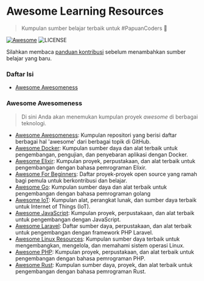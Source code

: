 # Awesome Learning Resources

> Kumpulan sumber belajar terbaik untuk #PapuanCoders 🚀

[![Awesome](https://cdn.rawgit.com/sindresorhus/awesome/d7305f38d29fed78fa85652e3a63e154dd8e8829/media/badge.svg)](https://github.com/papua-opensource/awesome-learning-resources) ![LICENSE](https://img.shields.io/github/license/mashape/apistatus.svg)

Silahkan membaca [panduan kontribusi](./CONTRIBUTING.md) sebelum menambahkan sumber belajar yang baru.

### Daftar Isi

- [Awesome Awesomeness](awesome-awesomeness)

### Awesome Awesomeness

> Di sini Anda akan menemukan kumpulan proyek _awesome_ di berbagai teknologi.

- [Awesome Awesomeness](https://github.com/bayandin/awesome-awesomeness): Kumpulan repositori yang berisi daftar berbagai hal 'awesome' dari berbagai topik di GitHub.
- [Awesome Docker](https://github.com/veggiemonk/awesome-docker): Kumpulan sumber daya dan alat terbaik untuk pengembangan, pengujian, dan penyebaran aplikasi dengan Docker.
- [Awesome Elixir](https://github.com/h4cc/awesome-elixir): Kumpulan proyek, perpustakaan, dan alat terbaik untuk pengembangan dengan bahasa pemrograman Elixir.
- [Awesome For Beginners](https://github.com/MunGell/awesome-for-beginners): Daftar proyek-proyek open source yang ramah bagi pemula untuk berkontribusi dan belajar.
- [Awesome Go](https://github.com/avelino/awesome-go): Kumpulan sumber daya dan alat terbaik untuk pengembangan dengan bahasa pemrograman golang
- [Awesome IoT](https://github.com/HQarroum/awesome-iot): Kumpulan alat, perangkat lunak, dan sumber daya terbaik untuk Internet of Things (IoT).
- [Awesome JavaScript](https://github.com/sorrycc/awesome-javascript): Kumpulan proyek, perpustakaan, dan alat terbaik untuk pengembangan dengan JavaScript.
- [Awesome Laravel](https://github.com/titonova/awesome-laravel): Daftar sumber daya, perpustakaan, dan alat terbaik untuk pengembangan dengan framework PHP Laravel.
- [Awesome Linux Resources](https://github.com/itech001/awesome-linux-resources): Kumpulan sumber daya terbaik untuk mengembangkan, mengelola, dan memahami sistem operasi Linux.
- [Awesome PHP](https://github.com/ziadoz/awesome-php): Kumpulan proyek, perpustakaan, dan alat terbaik untuk pengembangan dengan bahasa pemrograman PHP.
- [Awesome Rust](https://github.com/rust-unofficial/awesome-rust): Kumpulan sumber daya, proyek, dan alat terbaik untuk pengembangan dengan bahasa pemrograman Rust.





